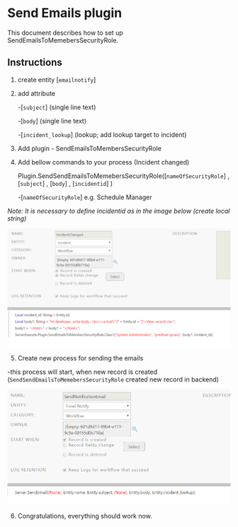 # Send Emails plugin
This document describes how to set up SendEmailsToMemebersSecurityRole.
## Instructions
1. create entity [`emailnotify`]
2. add attribute
	
    -[`subject`] 		(single line text)
	
    -[`body`] 			(single line text)
	
    -[`incident_lookup`]	(lookup; add lookup target to incident)
3. Add plugin - SendEmailsToMembersSecurityRole
4. Add bellow commands to your process (Incident changed)
    
    Plugin.SendSendEmailsToMemebersSecurityRole([`nameOfSecurityRole`] , [`subject`] , [`body`] , [`incidentid`] )
        
    -[`nameOfSecurityRole`] e.g. Schedule Manager

*Note: It is necessary to define incidentid as in the image below (create local string)*


![Screenshot](process1.png)

5. Create new process for sending the emails

-this process will start, when new record is created (`SendSendEmailsToMemebersSecurityRole` created new record in backend)

![Screenshot](process2.png)

6. Congratulations, everything should work now.
